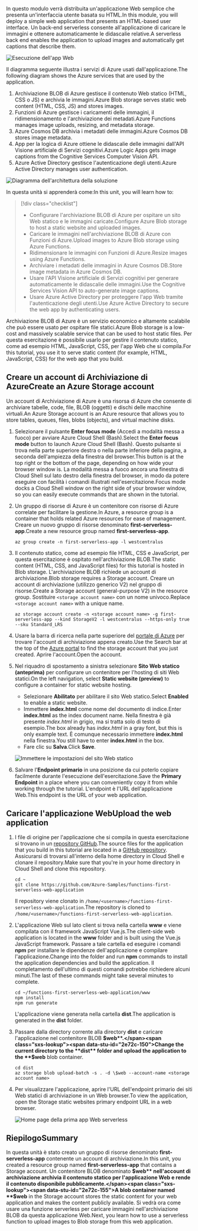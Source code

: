 <span data-ttu-id="2e72c-101">In questo modulo verrà distribuita un'applicazione Web semplice che presenta un'interfaccia utente basata su HTML.</span><span class="sxs-lookup"><span data-stu-id="2e72c-101">In this module, you will deploy a simple web application that presents an HTML-based user interface.</span></span> <span data-ttu-id="2e72c-102">Un back-end serverless consente all'applicazione di caricare le immagini e ottenere automaticamente le didascalie relative.</span><span class="sxs-lookup"><span data-stu-id="2e72c-102">A serverless back end enables the application to upload images and automatically get captions that describe them.</span></span>

![Esecuzione dell'app Web](../media/0-app-screenshot-finished.png)

<span data-ttu-id="2e72c-104">Il diagramma seguente illustra i servizi di Azure usati dall'applicazione.</span><span class="sxs-lookup"><span data-stu-id="2e72c-104">The following diagram shows the Azure services that are used by the application.</span></span>

1. <span data-ttu-id="2e72c-105">Archiviazione BLOB di Azure gestisce il contenuto Web statico (HTML, CSS o JS) e archivia le immagini.</span><span class="sxs-lookup"><span data-stu-id="2e72c-105">Azure Blob storage serves static web content (HTML, CSS, JS) and stores images.</span></span>
2. <span data-ttu-id="2e72c-106">Funzioni di Azure gestisce i caricamenti delle immagini, il ridimensionamento e l'archiviazione dei metadati.</span><span class="sxs-lookup"><span data-stu-id="2e72c-106">Azure Functions manages image uploads, resizing, and metadata storage.</span></span>
3. <span data-ttu-id="2e72c-107">Azure Cosmos DB archivia i metadati delle immagini.</span><span class="sxs-lookup"><span data-stu-id="2e72c-107">Azure Cosmos DB stores image metadata.</span></span>
4. <span data-ttu-id="2e72c-108">App per la logica di Azure ottiene le didascalie delle immagini dall'API Visione artificiale di Servizi cognitivi.</span><span class="sxs-lookup"><span data-stu-id="2e72c-108">Azure Logic Apps gets image captions from the Cognitive Services Computer Vision API.</span></span>
5. <span data-ttu-id="2e72c-109">Azure Active Directory gestisce l'autenticazione degli utenti.</span><span class="sxs-lookup"><span data-stu-id="2e72c-109">Azure Active Directory manages user authentication.</span></span>

![Diagramma dell'architettura della soluzione](../media/0-architecture.jpg)

<span data-ttu-id="2e72c-111">In questa unità si apprenderà come:</span><span class="sxs-lookup"><span data-stu-id="2e72c-111">In this unit, you will learn how to:</span></span>
> [!div class="checklist"]
> * <span data-ttu-id="2e72c-112">Configurare l'archiviazione BLOB di Azure per ospitare un sito Web statico e le immagini caricate.</span><span class="sxs-lookup"><span data-stu-id="2e72c-112">Configure Azure Blob storage to host a static website and uploaded images.</span></span>
> * <span data-ttu-id="2e72c-113">Caricare le immagini nell'archiviazione BLOB di Azure con Funzioni di Azure.</span><span class="sxs-lookup"><span data-stu-id="2e72c-113">Upload images to Azure Blob storage using Azure Functions.</span></span>
> * <span data-ttu-id="2e72c-114">Ridimensionare le immagini con Funzioni di Azure.</span><span class="sxs-lookup"><span data-stu-id="2e72c-114">Resize images using Azure Functions.</span></span>
> * <span data-ttu-id="2e72c-115">Archiviare i metadati delle immagini in Azure Cosmos DB.</span><span class="sxs-lookup"><span data-stu-id="2e72c-115">Store image metadata in Azure Cosmos DB.</span></span>
> * <span data-ttu-id="2e72c-116">Usare l'API Visione artificiale di Servizi cognitivi per generare automaticamente le didascalie delle immagini.</span><span class="sxs-lookup"><span data-stu-id="2e72c-116">Use the Cognitive Services Vision API to auto-generate image captions.</span></span>
> * <span data-ttu-id="2e72c-117">Usare Azure Active Directory per proteggere l'app Web tramite l'autenticazione degli utenti.</span><span class="sxs-lookup"><span data-stu-id="2e72c-117">Use Azure Active Directory to secure the web app by authenticating users.</span></span>

<span data-ttu-id="2e72c-118">Archiviazione BLOB di Azure è un servizio economico e altamente scalabile che può essere usato per ospitare file statici.</span><span class="sxs-lookup"><span data-stu-id="2e72c-118">Azure Blob storage is a low-cost and massively scalable service that can be used to host static files.</span></span> <span data-ttu-id="2e72c-119">Per questa esercitazione è possibile usarlo per gestire il contenuto statico, come ad esempio HTML, JavaScript, CSS, per l'app Web che si compila.</span><span class="sxs-lookup"><span data-stu-id="2e72c-119">For this tutorial, you use it to serve static content (for example, HTML, JavaScript, CSS) for the web app that you build.</span></span>

## <a name="create-an-azure-storage-account"></a><span data-ttu-id="2e72c-120">Creare un account di Archiviazione di Azure</span><span class="sxs-lookup"><span data-stu-id="2e72c-120">Create an Azure Storage account</span></span>

<span data-ttu-id="2e72c-121">Un account di Archiviazione di Azure è una risorsa di Azure che consente di archiviare tabelle, code, file, BLOB (oggetti) e dischi delle macchine virtuali.</span><span class="sxs-lookup"><span data-stu-id="2e72c-121">An Azure Storage account is an Azure resource that allows you to store tables, queues, files, blobs (objects), and virtual machine disks.</span></span>

1. <span data-ttu-id="2e72c-122">Selezionare il pulsante **Enter focus mode** (Accedi a modalità messa a fuoco) per avviare Azure Cloud Shell (Bash).</span><span class="sxs-lookup"><span data-stu-id="2e72c-122">Select the **Enter focus mode** button to launch Azure Cloud Shell (Bash).</span></span> <span data-ttu-id="2e72c-123">Questo pulsante si trova nella parte superiore destra o nella parte inferiore della pagina, a seconda dell'ampiezza della finestra del browser.</span><span class="sxs-lookup"><span data-stu-id="2e72c-123">This button is at the top right or the bottom of the page, depending on how wide your browser window is.</span></span> <span data-ttu-id="2e72c-124">La modalità messa a fuoco ancora una finestra di Cloud Shell sul lato destro della finestra del browser, in modo da potere eseguire con facilità i comandi illustrati nell'esercitazione.</span><span class="sxs-lookup"><span data-stu-id="2e72c-124">Focus mode docks a Cloud Shell window on the right side of your browser window, so you can easily execute commands that are shown in the tutorial.</span></span>

1. <span data-ttu-id="2e72c-125">Un gruppo di risorse di Azure è un contenitore con risorse di Azure correlate per facilitare la gestione.</span><span class="sxs-lookup"><span data-stu-id="2e72c-125">In Azure, a resource group is a container that holds related Azure resources for ease of management.</span></span> <span data-ttu-id="2e72c-126">Creare un nuovo gruppo di risorse denominato **first-serverless-app**.</span><span class="sxs-lookup"><span data-stu-id="2e72c-126">Create a new resource group named **first-serverless-app**.</span></span>

    ```azurecli
    az group create -n first-serverless-app -l westcentralus
    ```

1. <span data-ttu-id="2e72c-127">Il contenuto statico, come ad esempio file HTML, CSS e JavaScript, per questa esercitazione è ospitato nell'archiviazione BLOB.</span><span class="sxs-lookup"><span data-stu-id="2e72c-127">The static content (HTML, CSS, and JavaScript files) for this tutorial is hosted in Blob storage.</span></span> <span data-ttu-id="2e72c-128">L'archiviazione BLOB richiede un account di archiviazione.</span><span class="sxs-lookup"><span data-stu-id="2e72c-128">Blob storage requires a Storage account.</span></span> <span data-ttu-id="2e72c-129">Creare un account di archiviazione (utilizzo generico V2) nel gruppo di risorse.</span><span class="sxs-lookup"><span data-stu-id="2e72c-129">Create a Storage account (general-purpose V2) in the resource group.</span></span> <span data-ttu-id="2e72c-130">Sostituire `<storage account name>` con un nome univoco.</span><span class="sxs-lookup"><span data-stu-id="2e72c-130">Replace `<storage account name>` with a unique name.</span></span>

    ```azurecli
    az storage account create -n <storage account name> -g first-serverless-app --kind StorageV2 -l westcentralus --https-only true --sku Standard_LRS
    ```
    
1. <span data-ttu-id="2e72c-131">Usare la barra di ricerca nella parte superiore del [portale di Azure](https://portal.azure.com) per trovare l'account di archiviazione appena creato.</span><span class="sxs-lookup"><span data-stu-id="2e72c-131">Use the Search bar at the top of the [Azure portal](https://portal.azure.com) to find the storage account that you just created.</span></span> <span data-ttu-id="2e72c-132">Aprire l'account.</span><span class="sxs-lookup"><span data-stu-id="2e72c-132">Open the account.</span></span>

1. <span data-ttu-id="2e72c-133">Nel riquadro di spostamento a sinistra selezionare **Sito Web statico (anteprima)** per configurare un contenitore per l'hosting di siti Web statici.</span><span class="sxs-lookup"><span data-stu-id="2e72c-133">On the left navigation, select **Static website (preview)** to configure a container for static website hosting.</span></span>
    - <span data-ttu-id="2e72c-134">Selezionare **Abilitato** per abilitare il sito Web statico.</span><span class="sxs-lookup"><span data-stu-id="2e72c-134">Select **Enabled** to enable a static website.</span></span>
    - <span data-ttu-id="2e72c-135">Immettere **index.html** come nome del documento di indice.</span><span class="sxs-lookup"><span data-stu-id="2e72c-135">Enter **index.html** as the index document name.</span></span> <span data-ttu-id="2e72c-136">Nella finestra è già presente *index.html* in grigio, ma si tratta solo di testo di esempio.</span><span class="sxs-lookup"><span data-stu-id="2e72c-136">The box already has *index.html* in a gray font, but this is only example text.</span></span> <span data-ttu-id="2e72c-137">È comunque necessario immettere **index.html** nella finestra.</span><span class="sxs-lookup"><span data-stu-id="2e72c-137">You still have to enter **index.html** in the box.</span></span>
    - <span data-ttu-id="2e72c-138">Fare clic su **Salva**.</span><span class="sxs-lookup"><span data-stu-id="2e72c-138">Click **Save**.</span></span>
    
    ![Immettere le impostazioni del sito Web statico](../media/1-storage-static-website.png)

1. <span data-ttu-id="2e72c-140">Salvare l'**Endpoint primario** in una posizione da cui poterlo copiare facilmente durante l'esecuzione dell'esercitazione.</span><span class="sxs-lookup"><span data-stu-id="2e72c-140">Save the **Primary Endpoint** in a place where you can conveniently copy it from while working through the tutorial.</span></span> <span data-ttu-id="2e72c-141">L'endpoint è l'URL dell'applicazione Web.</span><span class="sxs-lookup"><span data-stu-id="2e72c-141">This endpoint is the URL of your web application.</span></span>

## <a name="upload-the-web-application"></a><span data-ttu-id="2e72c-142">Caricare l'applicazione Web</span><span class="sxs-lookup"><span data-stu-id="2e72c-142">Upload the web application</span></span>

1. <span data-ttu-id="2e72c-143">I file di origine per l'applicazione che si compila in questa esercitazione si trovano in un [repository GitHub](https://github.com/Azure-Samples/functions-first-serverless-web-application).</span><span class="sxs-lookup"><span data-stu-id="2e72c-143">The source files for the application that you build in this tutorial are located in a [GitHub repository](https://github.com/Azure-Samples/functions-first-serverless-web-application).</span></span> <span data-ttu-id="2e72c-144">Assicurarsi di trovarsi all'interno della home directory in Cloud Shell e clonare il repository.</span><span class="sxs-lookup"><span data-stu-id="2e72c-144">Make sure that you're in your home directory in Cloud Shell and clone this repository.</span></span>

    ```azurecli
    cd ~
    git clone https://github.com/Azure-Samples/functions-first-serverless-web-application
    ```

    <span data-ttu-id="2e72c-145">Il repository viene clonato in `/home/<username>/functions-first-serverless-web-application`.</span><span class="sxs-lookup"><span data-stu-id="2e72c-145">The repository is cloned to `/home/<username>/functions-first-serverless-web-application`.</span></span>

1. <span data-ttu-id="2e72c-146">L'applicazione Web sul lato client si trova nella cartella **www** e viene compilata con il framework JavaScript Vue.js.</span><span class="sxs-lookup"><span data-stu-id="2e72c-146">The client-side web application is located in the **www** folder and is built using the Vue.js JavaScript framework.</span></span> <span data-ttu-id="2e72c-147">Passare a tale cartella ed eseguire i comandi **npm** per installare le dipendenze dell'applicazione e compilare l'applicazione.</span><span class="sxs-lookup"><span data-stu-id="2e72c-147">Change into the folder and run **npm** commands to install the application dependencies and build the application.</span></span> <span data-ttu-id="2e72c-148">Il completamento dell'ultimo di questi comandi potrebbe richiedere alcuni minuti.</span><span class="sxs-lookup"><span data-stu-id="2e72c-148">The last of these commands might take several minutes to complete.</span></span>

    ```azurecli
    cd ~/functions-first-serverless-web-application/www
    npm install
    npm run generate
    ```

    <span data-ttu-id="2e72c-149">L'applicazione viene generata nella cartella **dist**.</span><span class="sxs-lookup"><span data-stu-id="2e72c-149">The application is generated in the **dist** folder.</span></span>

1. <span data-ttu-id="2e72c-150">Passare dalla directory corrente alla directory **dist** e caricare l'applicazione nel contenitore BLOB **$web**.</span><span class="sxs-lookup"><span data-stu-id="2e72c-150">Change the current directory to the **dist** folder and upload the application to the **$web** blob container.</span></span>

    ```azurecli
    cd dist
    az storage blob upload-batch -s . -d \$web --account-name <storage account name>
    ```

1. <span data-ttu-id="2e72c-151">Per visualizzare l'applicazione, aprire l'URL dell'endpoint primario dei siti Web statici di archiviazione in un Web browser.</span><span class="sxs-lookup"><span data-stu-id="2e72c-151">To view the application, open the Storage static websites primary endpoint URL in a web browser.</span></span>

    ![Home page della prima app Web serverless](../media/1-app-screenshot-new.png)


## <a name="summary"></a><span data-ttu-id="2e72c-153">Riepilogo</span><span class="sxs-lookup"><span data-stu-id="2e72c-153">Summary</span></span>

<span data-ttu-id="2e72c-154">In questa unità è stato creato un gruppo di risorse denominato **first-serverless-app** contenente un account di archiviazione.</span><span class="sxs-lookup"><span data-stu-id="2e72c-154">In this unit, you created a resource group named **first-serverless-app** that contains a Storage account.</span></span> <span data-ttu-id="2e72c-155">Un contenitore BLOB denominato **$web** nell'account di archiviazione archivia il contenuto statico per l'applicazione Web e rende il contenuto disponibile pubblicamente.</span><span class="sxs-lookup"><span data-stu-id="2e72c-155">A blob container named **$web** in the Storage account stores the static content for your web application and makes the content publicly available.</span></span> <span data-ttu-id="2e72c-156">Si vedrà ora come usare una funzione serverless per caricare immagini nell'archiviazione BLOB da questa applicazione Web.</span><span class="sxs-lookup"><span data-stu-id="2e72c-156">Next, you learn how to use a serverless function to upload images to Blob storage from this web application.</span></span>